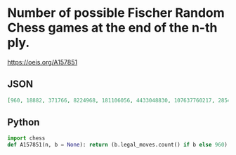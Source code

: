 # Number of possible Fischer Random Chess games at the end of the n\-th ply\.
https://oeis.org/A157851
## JSON
```JSON
[960, 18882, 371766, 8224968, 181106056, 4433048830, 107637760217, 2854198413886, 75006431287937]
```
## Python
```Python
import chess
def A157851(n, b = None): return (b.legal_moves.count() if b else 960) if not n else sum(b.push(m) or A157851(n-1, b)+(not b.pop()) for m in b.legal_moves) if b else sum(A157851(n-1, chess.Board.from_chess960_pos(s)) for s in range(960)) # (For illustration, slow for n > 3.) - _M. F. Hasler_, Apr 25 2023
```
